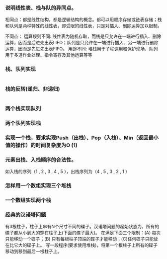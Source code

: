 
### 说明线性表、栈与队的异同点。

相同点：都是线性结构，都是逻辑结构的概念。都可以用顺序存储或链表存储；栈和队列是两种特殊的线性表，即受限的线性表，只是对插入、删除运算加以限制。
 
不同点：
运算规则不同: 线性表为随机存取，而栈是只允许在一端进行插入、删除运算，因而是后进先出表LIFO；队列是只允许在一端进行插入、另一端进行删除运算，因而是先进先出表FIFO。 
用途不同: 堆栈用于子程调用和保护现场，队列用于多道作业处理、指令寄存及其他运算等等

### 栈、队列实现
```

```

### 栈的反转(递归、非递归)
```

```

### 两个栈实现队列

### 两个队列实现栈

### 实现一个栈，要求实现Push（出栈）、Pop（入栈）、Min（返回最小值的操作）的时间复杂度为O (1)

### 元素出栈、入栈顺序的合法性。
如入栈的序列（1 , 2 , 3 , 4 , 5 ），出栈序列为（4 , 5 , 3 , 2 , 1 ）

### 怎样用一个数组实现三个堆栈

### 一个数组实现两个栈






### 经典的汉诺塔问题
有3根柱子，柱子上串有N个尺寸不同的碟子。汉诺塔问题的起始状态为，所有的碟子都从小到大的穿在柱子上(下面的碟子最大)。
在满足下面三个限制：(A) 每次只能移动一个碟子；(B) 只有每根柱子顶端的碟子才能移动；(C)任何碟子只能放在比它大的碟子上。
写一段程序(要求使用堆栈)，将第一个根柱子上所有的碟子移动到移到最后一根柱子上。